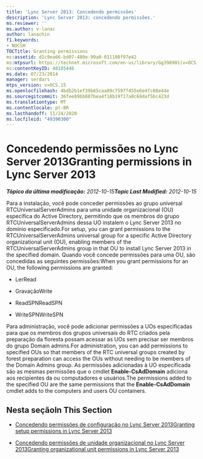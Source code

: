 ```yaml
---
title: 'Lync Server 2013: Concedendo permissões'
description: 'Lync Server 2013: concedendo permissões.'
ms.reviewer: ''
ms.author: v-lanac
author: lanachin
f1.keywords:
- NOCSH
TOCTitle: Granting permissions
ms:assetid: d1c9ea66-bd07-480e-99a0-011108f97e42
ms:mtpsurl: https://technet.microsoft.com/en-us/library/Gg398901(v=OCS.15)
ms:contentKeyID: 48185446
ms.date: 07/23/2014
manager: serdars
mtps_version: v=OCS.15
ms.openlocfilehash: 4bdb2b1ef39b85caa89c7597f455e6e4fc08e44e
ms.sourcegitcommit: 36fee89bb887bea4f18b19f17a8c69daf5bc423d
ms.translationtype: MT
ms.contentlocale: pt-BR
ms.lasthandoff: 11/24/2020
ms.locfileid: "49390300"
---
```

# <a name="granting-permissions-in-lync-server-2013"></a><span data-ttu-id="e72e8-103">Concedendo permissões no Lync Server 2013</span><span class="sxs-lookup"><span data-stu-id="e72e8-103">Granting permissions in Lync Server 2013</span></span>

<div data-xmlns="http://www.w3.org/1999/xhtml">

<div class="topic" data-xmlns="http://www.w3.org/1999/xhtml" data-msxsl="urn:schemas-microsoft-com:xslt" data-cs="https://msdn.microsoft.com/">

<div data-asp="https://msdn2.microsoft.com/asp">



</div>

<div id="mainSection">

<div id="mainBody"><span data-ttu-id="e72e8-104">

<span> </span></span><span class="sxs-lookup"><span data-stu-id="e72e8-104">

<span> </span></span></span>

<span data-ttu-id="e72e8-105">_**Tópico da última modificação:** 2012-10-15_</span><span class="sxs-lookup"><span data-stu-id="e72e8-105">_**Topic Last Modified:** 2012-10-15_</span></span>

<span data-ttu-id="e72e8-106">Para a instalação, você pode conceder permissões ao grupo universal RTCUniversalServerAdmins para uma unidade organizacional (OU) específica do Active Directory, permitindo que os membros do grupo RTCUniversalServerAdmins dessa UO instalem o Lync Server 2013 no domínio especificado.</span><span class="sxs-lookup"><span data-stu-id="e72e8-106">For setup, you can grant permissions to the RTCUniversalServerAdmins universal group for a specific Active Directory organizational unit (OU), enabling members of the RTCUniversalServerAdmins group in that OU to install Lync Server 2013 in the specified domain.</span></span> <span data-ttu-id="e72e8-107">Quando você concede permissões para uma OU, são concedidas as seguintes permissões:</span><span class="sxs-lookup"><span data-stu-id="e72e8-107">When you grant permissions for an OU, the following permissions are granted:</span></span>

  - <span data-ttu-id="e72e8-108">Ler</span><span class="sxs-lookup"><span data-stu-id="e72e8-108">Read</span></span>

  - <span data-ttu-id="e72e8-109">Gravação</span><span class="sxs-lookup"><span data-stu-id="e72e8-109">Write</span></span>

  - <span data-ttu-id="e72e8-110">ReadSPN</span><span class="sxs-lookup"><span data-stu-id="e72e8-110">ReadSPN</span></span>

  - <span data-ttu-id="e72e8-111">WriteSPN</span><span class="sxs-lookup"><span data-stu-id="e72e8-111">WriteSPN</span></span>

<span data-ttu-id="e72e8-112">Para administração, você pode adicionar permissões a UOs especificadas para que os membros dos grupos universais do RTC criados pela preparação da floresta possam acessar as UOs sem precisar ser membros do grupo Domain admins.</span><span class="sxs-lookup"><span data-stu-id="e72e8-112">For administration, you can add permissions to specified OUs so that members of the RTC universal groups created by forest preparation can access the OUs without needing to be members of the Domain Admins group.</span></span> <span data-ttu-id="e72e8-113">As permissões adicionadas à UO especificada são as mesmas permissões que o cmdlet **Enable-CsAdDomain** adiciona aos recipientes da ou computadores e usuários.</span><span class="sxs-lookup"><span data-stu-id="e72e8-113">The permissions added to the specified OU are the same permissions that the **Enable-CsAdDomain** cmdlet adds to the computers and users OU containers.</span></span>

<div>

## <a name="in-this-section"></a><span data-ttu-id="e72e8-114">Nesta seção</span><span class="sxs-lookup"><span data-stu-id="e72e8-114">In This Section</span></span>

  - [<span data-ttu-id="e72e8-115">Concedendo permissões de configuração no Lync Server 2013</span><span class="sxs-lookup"><span data-stu-id="e72e8-115">Granting setup permissions in Lync Server 2013</span></span>](lync-server-2013-granting-setup-permissions.md)

  - [<span data-ttu-id="e72e8-116">Concedendo permissões de unidade organizacional no Lync Server 2013</span><span class="sxs-lookup"><span data-stu-id="e72e8-116">Granting organizational unit permissions in Lync Server 2013</span></span>](lync-server-2013-granting-organizational-unit-permissions.md)

<span data-ttu-id="e72e8-117"></div>

</div>

<span> </span>

</div>

</div>

</span><span class="sxs-lookup"><span data-stu-id="e72e8-117"></div>

</div>

<span> </span>

</div>

</div>

</span></span></div>

